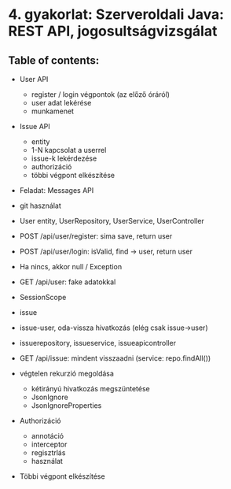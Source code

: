 # 4. gyakorlat: Szerveroldali Java: REST API, jogosultságvizsgálat

## Table of contents:

- User API
    + register / login végpontok (az előző óráról)
    + user adat lekérése
    + munkamenet
- Issue API
    + entity
    + 1-N kapcsolat a userrel
    + issue-k lekérdezése
    + authorizáció
    + többi végpont elkészítése
- Feladat: Messages API
- git használat





- User entity, UserRepository, UserService, UserController
- POST /api/user/register: sima save, return user
- POST /api/user/login: isValid, find -> user, return user
- Ha nincs, akkor null / Exception
- GET /api/user: fake adatokkal
- SessionScope

- issue
- issue-user, oda-vissza hivatkozás (elég csak issue->user)
- issuerepository, issueservice, issueapicontroller
- GET /api/issue: mindent visszaadni (service: repo.findAll())
- végtelen rekurzió megoldása
    + kétirányú hivatkozás megszüntetése
    + JsonIgnore
    + JsonIgnoreProperties
- Authorizáció
    + annotáció
    + interceptor
    + regisztrlás
    + használat
- Többi végpont elkészítése


